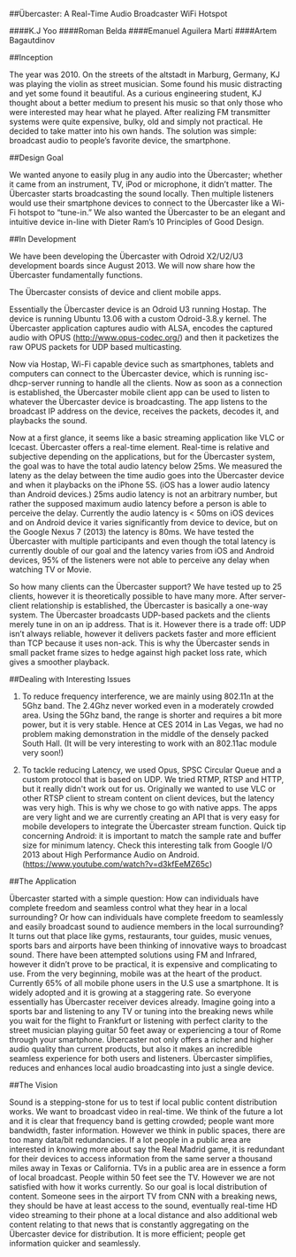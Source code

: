 ##Übercaster: A Real-Time Audio Broadcaster WiFi Hotspot


####K.J Yoo
####Roman Belda 
####Emanuel Aguilera Martí 
####Artem Bagautdinov 

##Inception

The year was 2010. On the streets of the altstadt in Marburg, Germany, KJ was playing the violin as street musician. Some found his music distracting and yet some found it beautiful. As a curious engineering student, KJ thought about a better medium to present his music so that only those who were interested may hear what he played. After realizing FM transmitter systems were quite expensive, bulky, old and simply not practical. He decided to take matter into his own hands. The solution was simple: broadcast audio to people’s favorite device, the smartphone. 

##Design Goal

We wanted anyone to easily plug in any audio into the Übercaster; whether it came from an instrument, TV, iPod or microphone, it didn’t matter. The Übercaster starts broadcasting the sound locally. Then multiple listeners would use their smartphone devices to connect to the Übercaster like a Wi-Fi hotspot to “tune-in.” We also wanted the Übercaster to be an elegant and intuitive device in-line with Dieter Ram’s 10 Principles of Good Design. 

##In Development

We have been developing the Übercaster with Odroid X2/U2/U3 development boards since August 2013. We will now share how the Übercaster fundamentally functions.

The Übercaster consists of device and client mobile apps. 

Essentially the Übercaster device is an Odroid U3 running Hostap. The device is running Ubuntu 13.06 with a custom Odroid-3.8.y kernel. The Übercaster application captures audio with ALSA, encodes the captured audio with OPUS (http://www.opus-codec.org/) and then it packetizes the raw OPUS packets for UDP based multicasting.

Now via Hostap, Wi-Fi capable device such as smartphones, tablets and computers can connect to the Übercaster device, which is running isc-dhcp-server running to handle all the clients. Now as soon as a connection is established, the Übercaster mobile client app can be used to listen to whatever the Übercaster device is broadcasting. The app listens to the broadcast IP address on the device, receives the packets, decodes it, and playbacks the sound.  

Now at a first glance, it seems like a basic streaming application like VLC or Icecast. Übercaster offers a real-time element. Real-time is relative and subjective depending on the applications, but for the Übercaster system, the goal was to have the total audio latency below 25ms. We measured the lateny as the delay between the time audio goes into the Übercaster device and when it playbacks on the iPhone 5S. (iOS has a lower audio latency than Android devices.) 25ms audio latency is not an arbitrary number, but rather the supposed maximum audio latency before a person is able to perceive the delay. Currently the audio latency is < 50ms on iOS devices and on Android device it varies significantly from device to device, but on the Google Nexus 7 (2013) the latency is 80ms. We have tested the Übercaster with multiple participants and even though the total latency is currently double of our goal and the latency varies from iOS and Android devices, 95% of the listeners were not able to perceive any delay when watching TV or Movie. 

So how many clients can the Übercaster support? We have tested up to 25 clients, however it is theoretically possible to have many more. After server-client relationship is established, the Übercaster is basically a one-way system. The Übercaster broadcasts UDP-based packets and the clients merely tune in on an ip address. That is it. However there is a trade off: UDP isn’t always reliable, however it delivers packets faster and more efficient than TCP because it uses non-ack. This is why the Übercaster sends in small packet frame sizes to hedge against high packet loss rate, which gives a smoother playback. 

##Dealing with Interesting Issues

1. To reduce frequency interference, we are mainly using 802.11n at the 5Ghz band. The 2.4Ghz never worked even in a moderately crowded area. Using the 5Ghz band, the range is shorter and requires a bit more power, but it is very stable. Hence at CES 2014 in Las Vegas, we had no problem making demonstration in the middle of the densely packed South Hall. (It will be very interesting to work with an 802.11ac module very soon!)

2. To tackle reducing Latency, we used Opus, SPSC Circular Queue and a custom protocol that is based on UDP. We tried RTMP, RTSP and HTTP, but it really didn't work out for us. Originally we wanted to use VLC or other RTSP client to stream content on client devices, but the latency was very high. This is why we chose to go with native apps. The apps are very light and we are currently creating an API that is very easy for mobile developers to integrate the Übercaster stream function. Quick tip concerning Android: it is important to match the sample rate and buffer size for minimum latency. Check this interesting talk from Google I/O 2013 about High Performance Audio on Android. (https://www.youtube.com/watch?v=d3kfEeMZ65c)

##The Application

Übercaster started with a simple question: How can individuals have complete freedom and seamless control what they hear in a local surrounding? Or how can individuals have complete freedom to seamlessly and easily broadcast sound to audience members in the local surrounding? 
It turns out that place like gyms, restaurants, tour guides, music venues, sports bars and airports have been thinking of innovative ways to broadcast sound. There have been attempted solutions using FM and Infrared, however it didn’t prove to be practical, it is expensive and complicating to use.
From the very beginning, mobile was at the heart of the product. Currently 65% of all mobile phone users in the U.S use a smartphone. It is widely adopted and it is growing at a staggering rate. So everyone essentially has Übercaster receiver devices already. 
Imagine going into a sports bar and listening to any TV or tuning into the breaking news while you wait for the flight to Frankfurt or listening with perfect clarity to the street musician playing guitar 50 feet away or experiencing a tour of Rome through your smartphone.
Übercaster not only offers a richer and higher audio quality than current products, but also it makes an incredible seamless experience for both users and listeners. Übercaster simplifies, reduces and enhances local audio broadcasting into just a single device. 

##The Vision 

Sound is a stepping-stone for us to test if local public content distribution works. We want to broadcast video in real-time. We think of the future a lot and it is clear that frequency band is getting crowded; people want more bandwidth, faster information. However we think in public spaces, there are too many data/bit redundancies. If a lot people in a public area are interested in knowing more about say the Real Madrid game, it is redundant for their devices to access information from the same server a thousand miles away in Texas or California. TVs in a public area are in essence a form of local broadcast. People within 50 feet see the TV. However we are not satisfied with how it works currently. So our goal is local distribution of content. Someone sees in the airport TV from CNN with a breaking news, they should be have at least access to the sound, eventually real-time HD video streaming to their phone at a local distance and also additional web content relating to that news that is constantly aggregating on the Übercaster device for distribution. It is more efficient; people get information quicker and seamlessly.





